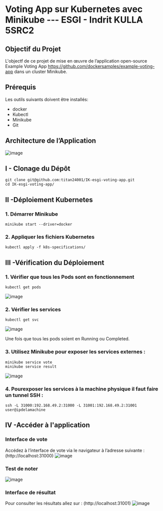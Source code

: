 # Voting App sur Kubernetes avec Minikube --- ESGI - Indrit KULLA 5SRC2



## Objectif du Projet

L'objectf de ce projet de mise en œuvre de l’application open-source Example Voting App https://github.com/dockersamples/example-voting-app dans un cluster Minikube.

## Prérequis
Les outils suivants doivent être installés: 
- docker
- Kubectl
- Minikube 
- Git 

## Architecture de l’Application
![image](https://github.com/user-attachments/assets/c65086ac-9607-4181-9f10-6f4046b09950)

## I - Clonage du Dépôt

```shell
git clone git@github.com:titan24001/IK-esgi-voting-app.git
cd IK-esgi-voting-app/
```

## II -Déploiement Kubernetes


### 1.  Démarrer Minikube 
```shell
minikube start --driver=docker
```

### 2.  Appliquer les fichiers Kubernetes

```shell
kubectl apply -f k8s-specifications/
```

## III -Vérification du Déploiement


### 1.  Vérifier que tous les Pods sont en fonctionnement

```shell
kubectl get pods
```

![image](https://github.com/user-attachments/assets/b5b2b08d-87f8-4b4c-827f-7c475477fae7)

### 2. Vérifier les services

```shell
kubectl get svc
```

![image](https://github.com/user-attachments/assets/f99d1436-c0af-4e21-8131-6a8380f2e7a4)

Une fois que tous les pods soient en Running ou Completed.

### 3. Utilisez Minikube pour exposer les services externes :

```shell
minikube service vote
minikube service result
```
![image](https://github.com/user-attachments/assets/ed5ae339-8b65-4b71-9f9b-e974baa278ed)

### 4. Pourexposer les services à la machine physique il faut faire un tunnel SSH :

```shell
ssh -L 31000:192.168.49.2:31000 -L 31001:192.168.49.2:31001 user@ipdelamachine
```

## IV -Accéder à l'application

###  Interface de vote
Accédez à l’interface de vote via le navigateur à l’adresse suivante : (http://localhost:31000)
![image](https://github.com/user-attachments/assets/6bc7676d-ebb0-43b2-8835-502e12496ec4)

### Test de noter 
![image](https://github.com/user-attachments/assets/a60691e4-b8c4-4817-87e0-a11615eda572)


###  Interface de résultat
Pour consulter les résultats allez sur : (http://localhost:31001)
![image](https://github.com/user-attachments/assets/6ee5701c-173f-4bed-bbd5-841bcc8a2c0f)

